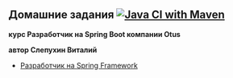## Домашние задания [![Java CI with Maven](https://github.com/vitslepukhin/2022-05-otus-spring-slepukhin/actions/workflows/maven.yml/badge.svg)](https://github.com/vitslepukhin/2022-05-otus-spring-slepukhin/actions/workflows/maven.yml)

**курс Разработчик на Spring Boot компании Otus**

**автор Слепухин Виталий**

* [Разработчик на Spring Framework](https://otus.ru/lessons/javaspring/)


